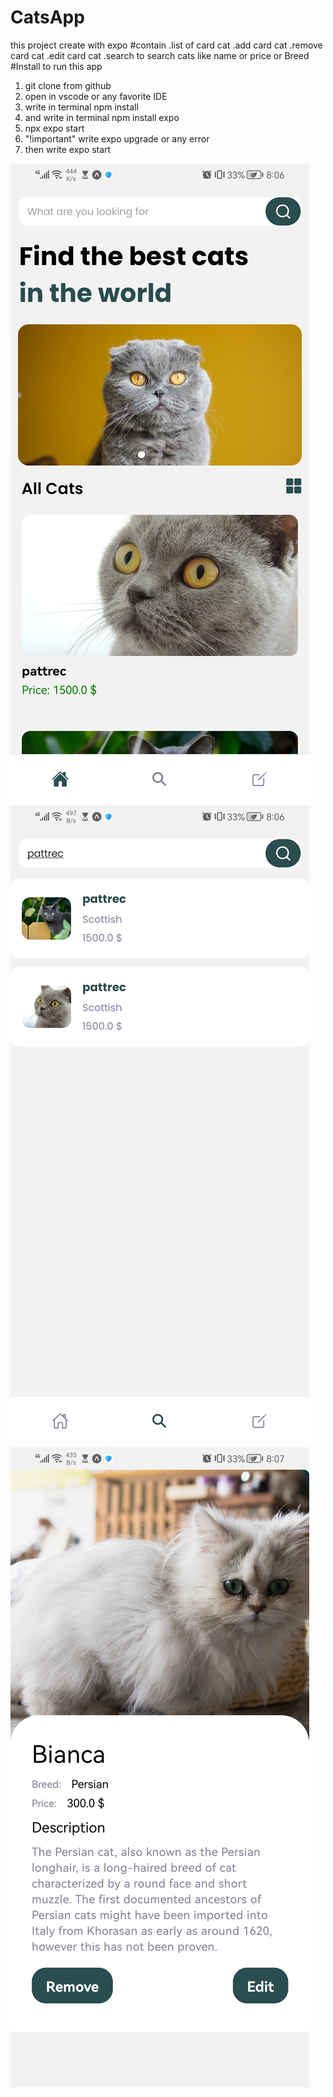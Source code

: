 # CatsApp
this project create with expo
#contain
.list of card cat
.add card cat
.remove card cat
.edit card cat
.search to search cats like name or price or Breed
#Install
to run this app
1) git clone from github
2) open in vscode or any  favorite IDE
3) write in terminal npm install
4) and write in terminal npm install  expo
5) npx expo start
6) "!important" write expo upgrade or any error
7) then write expo start

![Alt text](imgThree.jpg)
![Alt text](imgOne.jpg)![Alt text](imgTwo.jpg)

